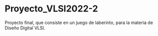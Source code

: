 # Proyecto_VLSI2022-2
Proyecto final, que consiste en un juego de laberinto, para la materia de Diseño Digital VLSI.
